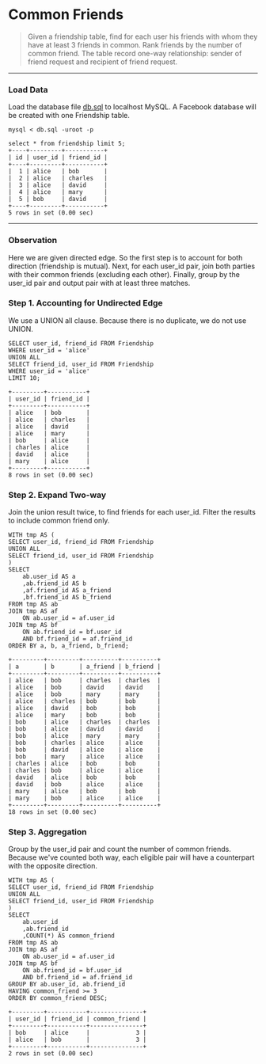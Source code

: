 # Common Friends
> Given a friendship table, find for each user his friends with whom they have at least 3 friends in common. Rank friends by the number of common friend. The table record one-way relationship: sender of friend request and recipient of friend request.

___
### Load Data
Load the database file [db.sql](db.sql) to localhost MySQL. A Facebook database will be created with one Friendship table. 
```
mysql < db.sql -uroot -p
```

```
select * from friendship limit 5;                                        
+----+---------+-----------+
| id | user_id | friend_id |
+----+---------+-----------+
|  1 | alice   | bob       |
|  2 | alice   | charles   |
|  3 | alice   | david     |
|  4 | alice   | mary      |
|  5 | bob     | david     |
+----+---------+-----------+
5 rows in set (0.00 sec)
```

___
### Observation
Here we are given directed edge. So the first step is to account for both direction (friendship is mutual). Next, for each user_id pair, join both parties with their common friends (excluding each other). Finally, group by the user_id pair and output pair with at least three matches.

### Step 1. Accounting for Undirected Edge
We use a UNION all clause. Because there is no duplicate, we do not use UNION.
```
SELECT user_id, friend_id FROM Friendship
WHERE user_id = 'alice'
UNION ALL
SELECT friend_id, user_id FROM Friendship
WHERE user_id = 'alice'
LIMIT 10;

+---------+-----------+
| user_id | friend_id |
+---------+-----------+
| alice   | bob       |
| alice   | charles   |
| alice   | david     |
| alice   | mary      |
| bob     | alice     |
| charles | alice     |
| david   | alice     |
| mary    | alice     |
+---------+-----------+
8 rows in set (0.00 sec)
```

### Step 2. Expand Two-way
Join the union result twice, to find friends for each user_id. Filter the results to include common friend only.
```
WITH tmp AS (
SELECT user_id, friend_id FROM Friendship
UNION ALL
SELECT friend_id, user_id FROM Friendship
)
SELECT
	ab.user_id AS a
	,ab.friend_id AS b
	,af.friend_id AS a_friend
	,bf.friend_id AS b_friend
FROM tmp AS ab
JOIN tmp AS af
	ON ab.user_id = af.user_id
JOIN tmp AS bf
	ON ab.friend_id = bf.user_id
	AND bf.friend_id = af.friend_id
ORDER BY a, b, a_friend, b_friend;

+---------+---------+----------+----------+
| a       | b       | a_friend | b_friend |
+---------+---------+----------+----------+
| alice   | bob     | charles  | charles  |
| alice   | bob     | david    | david    |
| alice   | bob     | mary     | mary     |
| alice   | charles | bob      | bob      |
| alice   | david   | bob      | bob      |
| alice   | mary    | bob      | bob      |
| bob     | alice   | charles  | charles  |
| bob     | alice   | david    | david    |
| bob     | alice   | mary     | mary     |
| bob     | charles | alice    | alice    |
| bob     | david   | alice    | alice    |
| bob     | mary    | alice    | alice    |
| charles | alice   | bob      | bob      |
| charles | bob     | alice    | alice    |
| david   | alice   | bob      | bob      |
| david   | bob     | alice    | alice    |
| mary    | alice   | bob      | bob      |
| mary    | bob     | alice    | alice    |
+---------+---------+----------+----------+
18 rows in set (0.00 sec)
```

### Step 3. Aggregation
Group by the user_id pair and count the number of common friends. Because we've counted both way, each eligible pair will have a counterpart with the opposite direction.

```
WITH tmp AS (
SELECT user_id, friend_id FROM Friendship
UNION ALL
SELECT friend_id, user_id FROM Friendship
)
SELECT
	ab.user_id
	,ab.friend_id
	,COUNT(*) AS common_friend
FROM tmp AS ab
JOIN tmp AS af
	ON ab.user_id = af.user_id
JOIN tmp AS bf
	ON ab.friend_id = bf.user_id
	AND bf.friend_id = af.friend_id
GROUP BY ab.user_id, ab.friend_id
HAVING common_friend >= 3
ORDER BY common_friend DESC;

+---------+-----------+---------------+
| user_id | friend_id | common_friend |
+---------+-----------+---------------+
| bob     | alice     |             3 |
| alice   | bob       |             3 |
+---------+-----------+---------------+
2 rows in set (0.00 sec)
```